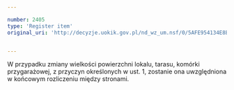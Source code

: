 ```yaml
---

number: 2405
type: 'Register item'
original_uri: 'http://decyzje.uokik.gov.pl/nd_wz_um.nsf/0/5AFE954134E8B4DFC12578C4003569E9?OpenDocument'


---
```


W przypadku zmiany wielkości powierzchni lokalu, tarasu, komórki przygarażowej, z przyczyn określonych w ust. 1, zostanie ona uwzględniona w końcowym rozliczeniu między stronami.
